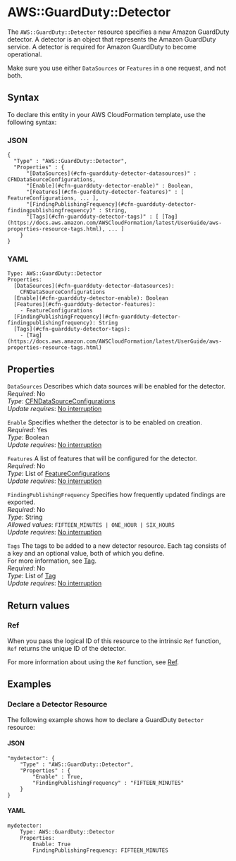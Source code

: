 # AWS::GuardDuty::Detector<a name="aws-resource-guardduty-detector"></a>

The `AWS::GuardDuty::Detector` resource specifies a new Amazon GuardDuty detector\. A detector is an object that represents the Amazon GuardDuty service\. A detector is required for Amazon GuardDuty to become operational\.

Make sure you use either `DataSources` or `Features` in a one request, and not both\.

## Syntax<a name="aws-resource-guardduty-detector-syntax"></a>

To declare this entity in your AWS CloudFormation template, use the following syntax:

### JSON<a name="aws-resource-guardduty-detector-syntax.json"></a>

```
{
  "Type" : "AWS::GuardDuty::Detector",
  "Properties" : {
      "[DataSources](#cfn-guardduty-detector-datasources)" : CFNDataSourceConfigurations,
      "[Enable](#cfn-guardduty-detector-enable)" : Boolean,
      "[Features](#cfn-guardduty-detector-features)" : [ FeatureConfigurations, ... ],
      "[FindingPublishingFrequency](#cfn-guardduty-detector-findingpublishingfrequency)" : String,
      "[Tags](#cfn-guardduty-detector-tags)" : [ [Tag](https://docs.aws.amazon.com/AWSCloudFormation/latest/UserGuide/aws-properties-resource-tags.html), ... ]
    }
}
```

### YAML<a name="aws-resource-guardduty-detector-syntax.yaml"></a>

```
Type: AWS::GuardDuty::Detector
Properties: 
  [DataSources](#cfn-guardduty-detector-datasources): 
    CFNDataSourceConfigurations
  [Enable](#cfn-guardduty-detector-enable): Boolean
  [Features](#cfn-guardduty-detector-features): 
    - FeatureConfigurations
  [FindingPublishingFrequency](#cfn-guardduty-detector-findingpublishingfrequency): String
  [Tags](#cfn-guardduty-detector-tags): 
    - [Tag](https://docs.aws.amazon.com/AWSCloudFormation/latest/UserGuide/aws-properties-resource-tags.html)
```

## Properties<a name="aws-resource-guardduty-detector-properties"></a>

`DataSources`  <a name="cfn-guardduty-detector-datasources"></a>
Describes which data sources will be enabled for the detector\.  
*Required*: No  
*Type*: [CFNDataSourceConfigurations](aws-properties-guardduty-detector-cfndatasourceconfigurations.md)  
*Update requires*: [No interruption](https://docs.aws.amazon.com/AWSCloudFormation/latest/UserGuide/using-cfn-updating-stacks-update-behaviors.html#update-no-interrupt)

`Enable`  <a name="cfn-guardduty-detector-enable"></a>
Specifies whether the detector is to be enabled on creation\.  
*Required*: Yes  
*Type*: Boolean  
*Update requires*: [No interruption](https://docs.aws.amazon.com/AWSCloudFormation/latest/UserGuide/using-cfn-updating-stacks-update-behaviors.html#update-no-interrupt)

`Features`  <a name="cfn-guardduty-detector-features"></a>
A list of features that will be configured for the detector\.  
*Required*: No  
*Type*: List of [FeatureConfigurations](aws-properties-guardduty-detector-featureconfigurations.md)  
*Update requires*: [No interruption](https://docs.aws.amazon.com/AWSCloudFormation/latest/UserGuide/using-cfn-updating-stacks-update-behaviors.html#update-no-interrupt)

`FindingPublishingFrequency`  <a name="cfn-guardduty-detector-findingpublishingfrequency"></a>
Specifies how frequently updated findings are exported\.  
*Required*: No  
*Type*: String  
*Allowed values*: `FIFTEEN_MINUTES | ONE_HOUR | SIX_HOURS`  
*Update requires*: [No interruption](https://docs.aws.amazon.com/AWSCloudFormation/latest/UserGuide/using-cfn-updating-stacks-update-behaviors.html#update-no-interrupt)

`Tags`  <a name="cfn-guardduty-detector-tags"></a>
The tags to be added to a new detector resource\. Each tag consists of a key and an optional value, both of which you define\.  
For more information, see [Tag](https://docs.aws.amazon.com/AWSCloudFormation/latest/UserGuide/aws-properties-resource-tags.html)\.   
*Required*: No  
*Type*: List of [Tag](https://docs.aws.amazon.com/AWSCloudFormation/latest/UserGuide/aws-properties-resource-tags.html)  
*Update requires*: [No interruption](https://docs.aws.amazon.com/AWSCloudFormation/latest/UserGuide/using-cfn-updating-stacks-update-behaviors.html#update-no-interrupt)

## Return values<a name="aws-resource-guardduty-detector-return-values"></a>

### Ref<a name="aws-resource-guardduty-detector-return-values-ref"></a>

 When you pass the logical ID of this resource to the intrinsic `Ref` function, `Ref` returns the unique ID of the detector\.

For more information about using the `Ref` function, see [Ref](https://docs.aws.amazon.com/AWSCloudFormation/latest/UserGuide/intrinsic-function-reference-ref.html)\.

## Examples<a name="aws-resource-guardduty-detector--examples"></a>



### Declare a Detector Resource<a name="aws-resource-guardduty-detector--examples--Declare_a_Detector_Resource"></a>

The following example shows how to declare a GuardDuty `Detector` resource:

#### JSON<a name="aws-resource-guardduty-detector--examples--Declare_a_Detector_Resource--json"></a>

```
"mydetector": {
    "Type" : "AWS::GuardDuty::Detector",
    "Properties" : {
        "Enable" : True,
        "FindingPublishingFrequency" : "FIFTEEN_MINUTES"
    }
}
```

#### YAML<a name="aws-resource-guardduty-detector--examples--Declare_a_Detector_Resource--yaml"></a>

```
mydetector:
    Type: AWS::GuardDuty::Detector
    Properties:
        Enable: True
        FindingPublishingFrequency: FIFTEEN_MINUTES
```